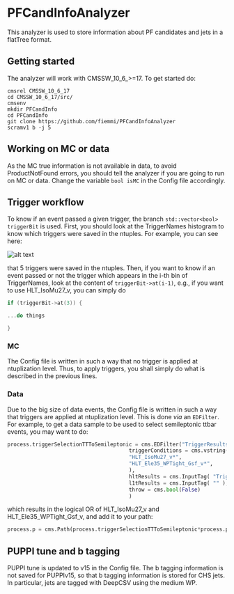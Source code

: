 # PFCandInfoAnalyzer
This analyzer is used to store information about PF candidates and jets in a flatTree format.

## Getting started
The analyzer will work with CMSSW_10_6_>=17. To get started do:

```shell
cmsrel CMSSW_10_6_17
cd CMSSW_10_6_17/src/
cmsenv
mkdir PFCandInfo
cd PFCandInfo
git clone https://github.com/fiemmi/PFCandInfoAnalyzer
scramv1 b -j 5
```
## Working on MC or data
As the MC true information is not available in data, to avoid ProductNotFound errors, you should tell the analyzer if you are going to run on MC or data. Change the variable ```bool isMC``` in the Config file accordingly.

## Trigger workflow
To know if an event passed a given trigger, the branch ```std::vector<bool> triggerBit``` is used. First, you should look at the TriggerNames histogram to know which triggers were saved in the ntuples. For example, you can see here:

![alt text](http://fiemmi.web.cern.ch/fiemmi/JetMET/TriggerNames.png)

that 5 triggers were saved in the ntuples. Then, if you want to know if an event passed or not the trigger which appears in the i-th bin of TriggerNames, look at the content of ```triggerBit->at(i-1)```, e.g., if you want to use HLT_IsoMu27_v, you can simply do 

```c++
if (triggerBit->at(3)) {

...do things

}
```
### MC
The Config file is written in such a way that no trigger is applied at ntuplization level. Thus, to apply triggers, you shall simply do what is described in the previous lines.
### Data
Due to the big size of data events, the Config file is written in such a way that triggers are applied at ntuplization level. This is done _via_ an ```EDFilter```. For example, to get a data sample to be used to select semileptonic ttbar events, you may want to do:

```python
process.triggerSelectionTTToSemileptonic = cms.EDFilter("TriggerResultsFilter",
                                       triggerConditions = cms.vstring(
                                       "HLT_IsoMu27_v*",
                                       "HLT_Ele35_WPTight_Gsf_v*",
                                       ),
                                       hltResults = cms.InputTag( "TriggerResults", "", "HLT" ),
                                       l1tResults = cms.InputTag( "" ),
                                       throw = cms.bool(False)
                                       )
```
which results in the logical OR of HLT_IsoMu27_v and HLT_Ele35_WPTight_Gsf_v, and add it to your path:

```python
process.p = cms.Path(process.triggerSelectionTTToSemileptonic*process.puppiSequence*process.GetPFInfo)
```

## PUPPI tune and b tagging
PUPPI tune is updated to v15 in the Config file. The b tagging information is not saved for PUPPIv15, so that b tagging information is stored for CHS jets. In particular, jets are tagged with DeepCSV using the medium WP.
